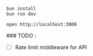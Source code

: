 ```
bun install
bun run dev
```

```
open http://localhost:3000
```

### TODO :

- [ ] Rate limit middleware for API
